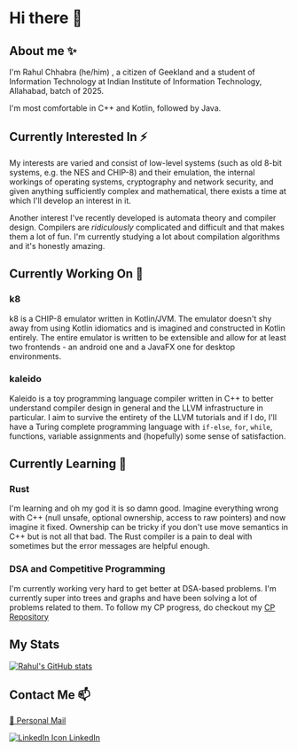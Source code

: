 # Hi there 👋

<!--
**rahulc29/rahulc29** is a ✨ _special_ ✨ repository because its `README.md` (this file) appears on your GitHub profile.

Here are some ideas to get you started:

- 🔭 I’m currently working on ...
- 🌱 I’m currently learning ...
- 👯 I’m looking to collaborate on ...
- 🤔 I’m looking for help with ...
- 💬 Ask me about ...
- 📫 How to reach me: ...
- 😄 Pronouns: ...
- ⚡ Fun fact: ...
-->
## About me ✨
I'm Rahul Chhabra (he/him) , a citizen of Geekland and a student of Information Technology at Indian Institute of Information Technology, Allahabad, batch of 2025.

I'm most comfortable in C++ and Kotlin, followed by Java. 

## Currently Interested In ⚡
My interests are varied and consist of low-level systems (such as old 8-bit systems, e.g. the NES and CHIP-8) and their emulation, the internal workings of operating systems, cryptography and network security, and given anything sufficiently complex and mathematical, there exists a time at which I'll develop an interest in it.

Another interest I've recently developed is automata theory and compiler design. Compilers are _ridiculously_ complicated and difficult and that makes them a lot of fun. I'm currently studying a lot about compilation algorithms and it's honestly amazing.

## Currently Working On 🔭

### k8
k8 is a CHIP-8 emulator written in Kotlin/JVM. The emulator doesn't shy away from using Kotlin idiomatics and is imagined and constructed in Kotlin entirely. The entire emulator is written to be extensible and allow for at least two frontends - an android one and a JavaFX one for desktop environments. 

### kaleido
Kaleido is a toy programming language compiler written in C++ to better understand compiler design in general and the LLVM infrastructure in particular. I aim to survive the entirety of the LLVM tutorials and if I do, I'll have a Turing complete programming language with `if-else`, `for`, `while`, functions, variable assignments and (hopefully) some sense of satisfaction.

## Currently Learning 🌱

### Rust
I'm learning and oh my god it is so damn good. Imagine everything wrong with C++ (null unsafe, optional ownership, access to raw pointers) and now imagine it fixed. Ownership can be tricky if you don't use move semantics in C++ but is not all that bad. The Rust compiler is a pain to deal with sometimes but the error messages are helpful enough.

### DSA and Competitive Programming
I'm currently working very hard to get better at DSA-based problems. I'm currently super into trees and graphs and have been solving a lot of problems related to them. To follow my CP progress, do checkout my [CP Repository](https://github.com/rahulc29/cp)

## My Stats
[![Rahul's GitHub stats](https://github-readme-stats.vercel.app/api?username=rahulc29&show_icons=true)](https://github.com/anuraghazra/github-readme-stats)

## Contact Me 📫

[📧 Personal Mail](rahul29112002@gmail.com)

[![LinkedIn Icon](https://i.stack.imgur.com/gVE0j.png) LinkedIn](https://www.linkedin.com/in/rahul-chhabra-452a3317b/)
